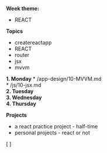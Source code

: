 **Week theme:**  
  * REACT  
  
**Topics**  
  * createreactapp  
  * REACT  
  * router  
  * jsx  
  * mvvm  
  
    
  **1. Monday** 
    * /app-design/10-MVVM.md  
    * /js/10-jsx.md  
  **2. Tuesday**  
  **3. Wednesday**  
  **4. Thursday**  
  
**Projects**  
  * a react practice project - half-time  
  * personal projects - react or not  

[  ]